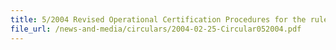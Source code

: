```yaml
---
title: 5/2004 Revised Operational Certification Procedures for the rules of origin of the Asean Common Effective Preferential Tariff (CEPT) Scheme for the Asean Free Trade Area (AFTA)
file_url: /news-and-media/circulars/2004-02-25-Circular052004.pdf
---
```

